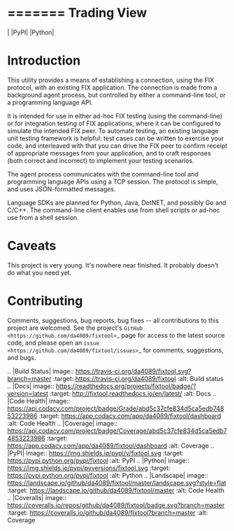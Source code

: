 
=======
Trading View
=======

| |PyPI|  |Python|

Introduction
============

This utility provides a means of establishing a connection, using the
FIX protocol, with an existing FIX application.  The connection is made
from a background agent process, but controlled by either a command-line
tool, or a programming language API.

It is intended for use in either ad-hoc FIX testing (using the command-line)
or for integration testing of FIX applications, where it can be configured
to simulate the intended FIX peer.  To automate testing, an existing
language unit testing framework is helpful: test cases can be written to
exercise your code, and interleaved with that you can drive the FIX peer
to confirm receipt of appropriate messages from your application, and to
craft responses (both correct and incorrect) to implement your testing
scenarios.

The agent process communicates with the command-line tool and programming
language APIs using a TCP session.  The protocol is simple, and uses
JSON-formatted messages.

Language SDKs are planned for Python, Java, DotNET, and possibly Go and
C/C++.  The command-line client enables use from shell scripts or ad-hoc
use from a shell session.

Caveats
=======

This project is very young.  It's nowhere near finished.  It probably
doesn't do what you need yet.

Contributing
============

Comments, suggestions, bug reports, bug fixes -- all contributions to
this project are welcomed.  See the project's `GitHub
<https://github.com/da4089/fixtool>`_ page for access to the latest
source code, and please open an `issue
<https://github.com/da4089/fixtool/issues>`_ for comments,
suggestions, and bugs.



.. |Build Status| image:: https://travis-ci.org/da4089/fixtool.svg?branch=master
    :target: https://travis-ci.org/da4089/fixtool
    :alt: Build status
.. |Docs| image:: https://readthedocs.org/projects/fixtool/badge/?version=latest
    :target: http://fixtool.readthedocs.io/en/latest/
    :alt: Docs
.. |Code Health| image:: https://api.codacy.com/project/badge/Grade/abd5c37cfe834d5ca5edb74853223986
    :target: https://app.codacy.com/app/da4089/fixtool/dashboard
    :alt: Code Health
.. |Coverage| image:: https://api.codacy.com/project/badge/Coverage/abd5c37cfe834d5ca5edb74853223986
    :target: https://app.codacy.com/app/da4089/fixtool/dashboard
    :alt: Coverage
.. |PyPI| image:: https://img.shields.io/pypi/v/fixtool.svg
    :target: https://pypi.python.org/pypi/fixtool
    :alt: PyPI
.. |Python| image:: https://img.shields.io/pypi/pyversions/fixtool.svg
    :target: https://pypi.python.org/pypi/fixtool
    :alt: Python
.. |Landscape| image:: https://landscape.io/github/da4089/fixtool/master/landscape.svg?style=flat
    :target: https://landscape.io/github/da4089/fixtool/master
    :alt: Code Health
.. |Coveralls| image:: https://coveralls.io/repos/github/da4089/fixtool/badge.svg?branch=master
    :target: https://coveralls.io/github/da4089/fixtool?branch=master
    :alt: Coverage
